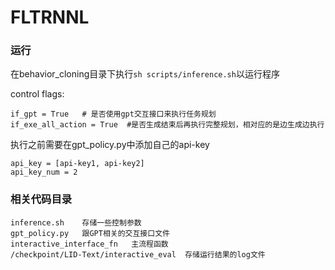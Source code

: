 # FLTRNNL

### 运行
在behavior_cloning目录下执行`sh scripts/inference.sh`以运行程序


control flags:
```
if_gpt = True   # 是否使用gpt交互接口来执行任务规划
if_exe_all_action = True  #是否生成结束后再执行完整规划，相对应的是边生成边执行
```

执行之前需要在gpt_policy.py中添加自己的api-key
```
api_key = [api-key1, api-key2]
api_key_num = 2
```

### 相关代码目录
```
inference.sh    存储一些控制参数
gpt_policy.py   跟GPT相关的交互接口文件
interactive_interface_fn   主流程函数
/checkpoint/LID-Text/interactive_eval  存储运行结果的log文件


```
